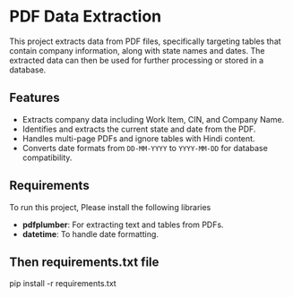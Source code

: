 # PDF Data Extraction

This project extracts data from PDF files, specifically targeting tables that contain company information, along with state names and dates. The extracted data can then be used for further processing or stored in a database.

## Features
- Extracts company data including Work Item, CIN, and Company Name.
- Identifies and extracts the current state and date from the PDF.
- Handles multi-page PDFs and ignore tables with Hindi content.
- Converts date formats from `DD-MM-YYYY` to `YYYY-MM-DD` for database compatibility.

## Requirements
To run this project, Please install the following libraries

- **pdfplumber**: For extracting text and tables from PDFs.
- **datetime**: To handle date formatting.

## Then requirements.txt file
   pip install -r requirements.txt
